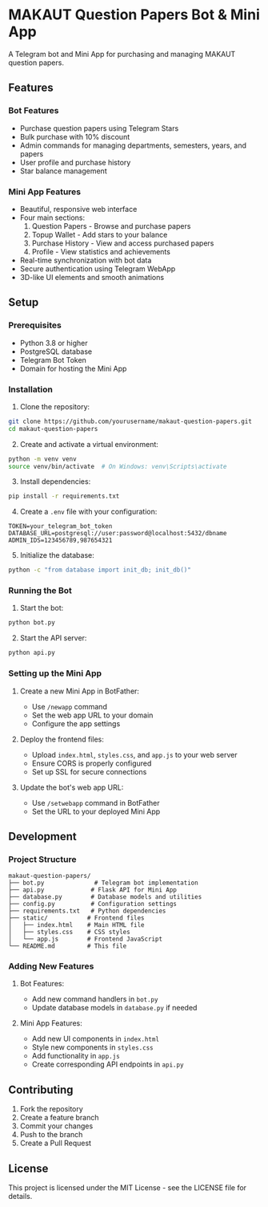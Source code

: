 # MAKAUT Question Papers Bot & Mini App

A Telegram bot and Mini App for purchasing and managing MAKAUT question papers.

## Features

### Bot Features
- Purchase question papers using Telegram Stars
- Bulk purchase with 10% discount
- Admin commands for managing departments, semesters, years, and papers
- User profile and purchase history
- Star balance management

### Mini App Features
- Beautiful, responsive web interface
- Four main sections:
  1. Question Papers - Browse and purchase papers
  2. Topup Wallet - Add stars to your balance
  3. Purchase History - View and access purchased papers
  4. Profile - View statistics and achievements
- Real-time synchronization with bot data
- Secure authentication using Telegram WebApp
- 3D-like UI elements and smooth animations

## Setup

### Prerequisites
- Python 3.8 or higher
- PostgreSQL database
- Telegram Bot Token
- Domain for hosting the Mini App

### Installation

1. Clone the repository:
```bash
git clone https://github.com/yourusername/makaut-question-papers.git
cd makaut-question-papers
```

2. Create and activate a virtual environment:
```bash
python -m venv venv
source venv/bin/activate  # On Windows: venv\Scripts\activate
```

3. Install dependencies:
```bash
pip install -r requirements.txt
```

4. Create a `.env` file with your configuration:
```env
TOKEN=your_telegram_bot_token
DATABASE_URL=postgresql://user:password@localhost:5432/dbname
ADMIN_IDS=123456789,987654321
```

5. Initialize the database:
```bash
python -c "from database import init_db; init_db()"
```

### Running the Bot

1. Start the bot:
```bash
python bot.py
```

2. Start the API server:
```bash
python api.py
```

### Setting up the Mini App

1. Create a new Mini App in BotFather:
   - Use `/newapp` command
   - Set the web app URL to your domain
   - Configure the app settings

2. Deploy the frontend files:
   - Upload `index.html`, `styles.css`, and `app.js` to your web server
   - Ensure CORS is properly configured
   - Set up SSL for secure connections

3. Update the bot's web app URL:
   - Use `/setwebapp` command in BotFather
   - Set the URL to your deployed Mini App

## Development

### Project Structure
```
makaut-question-papers/
├── bot.py              # Telegram bot implementation
├── api.py             # Flask API for Mini App
├── database.py        # Database models and utilities
├── config.py          # Configuration settings
├── requirements.txt   # Python dependencies
├── static/           # Frontend files
│   ├── index.html    # Main HTML file
│   ├── styles.css    # CSS styles
│   └── app.js        # Frontend JavaScript
└── README.md         # This file
```

### Adding New Features

1. Bot Features:
   - Add new command handlers in `bot.py`
   - Update database models in `database.py` if needed

2. Mini App Features:
   - Add new UI components in `index.html`
   - Style new components in `styles.css`
   - Add functionality in `app.js`
   - Create corresponding API endpoints in `api.py`

## Contributing

1. Fork the repository
2. Create a feature branch
3. Commit your changes
4. Push to the branch
5. Create a Pull Request

## License

This project is licensed under the MIT License - see the LICENSE file for details. 